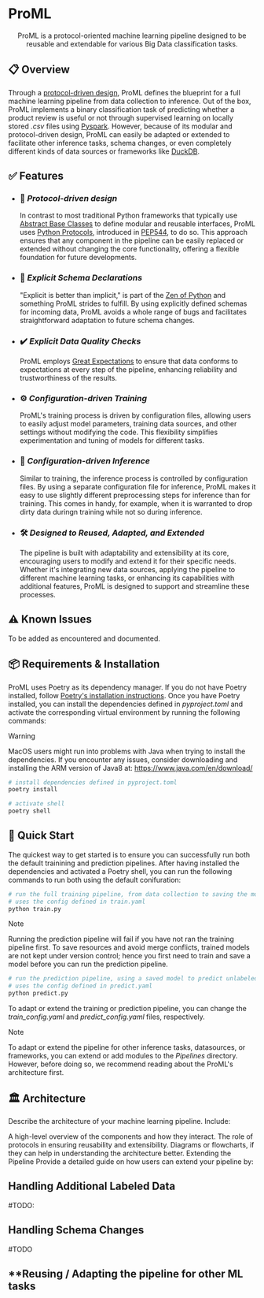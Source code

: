 
# ProML

<p align="center">
  ProML is a protocol-oriented machine learning pipeline designed to be reusable and extendable for various Big Data classification tasks. 
</p>

## 📋 **Overview**
Through a [protocol-driven design](https://scotteg.github.io/protocol-oriented-programming), ProML defines the blueprint for a full machine learning pipeline from data collection to inference. Out of the box, ProML implements a binary classification task of predicting whether a product review is useful or not through supervised learning on locally stored *.csv* files using [Pyspark](https://spark.apache.org/docs/latest/api/python/index.html). However, because of its modular and protocol-driven design, ProML can easily be adapted or extended to facilitate other inference tasks, schema changes, or even completely different kinds of data sources or frameworks like [DuckDB](https://duckdb.org).

## ✅ **Features**
- ### 🔄 *Protocol-driven design*
  In contrast to most traditional Python frameworks that typically use [Abstract Base Classes](https://docs.python.org/3/library/abc.html) to define modular and reusable interfaces, ProML uses [Python Protocols](https://mypy.readthedocs.io/en/stable/protocols.html), introduced in [PEP544](https://peps.python.org/pep-0544/), to do so. This approach ensures that any component in the pipeline can be easily replaced or extended without changing the core functionality, offering a flexible foundation for future developments.

- ### 📐 *Explicit Schema Declarations*
  "Explicit is better than implicit," is part of the [Zen of Python](https://peps.python.org/pep-0020/) and something ProML strides to fulfill. By using explicitly defined schemas for incoming data, ProML avoids a whole range of bugs and facilitates straightforward adaptation to future schema changes. 

- ### ✔️ *Explicit Data Quality Checks*
  ProML employs [Great Expectations](https://docs.greatexpectations.io/docs/reference/learn/conceptual_guides/gx_overview/) to ensure that data conforms to expectations at every step of the pipeline, enhancing reliability and trustworthiness of the results.

- ### ⚙️ *Configuration-driven Training*
  ProML's training process is driven by configuration files, allowing users to easily adjust model parameters, training data sources, and other settings without modifying the code. This flexibility simplifies experimentation and tuning of models for different tasks.

- ### 🧠 *Configuration-driven Inference*
  Similar to training, the inference process is controlled by configuration files. By using a separate configuration file for inference, ProML makes it easy to use slightly different preprocessing steps for inference than for training. This comes in handy, for example, when it is warranted to drop dirty data duringn training while not so during inference.

- ### 🛠️ *Designed to Reused, Adapted, and Extended*
  The pipeline is built with adaptability and extensibility at its core, encouraging users to modify and extend it for their specific needs. Whether it's integrating new data sources, applying the pipeline to different machine learning tasks, or enhancing its capabilities with additional features, ProML is designed to support and streamline these processes.

## ⚠️ **Known Issues**
To be added as encountered and documented.

## 📦 **Requirements & Installation**

ProML uses Poetry as its dependency manager. If you do not have Poetry installed, follow [Poetry's installation instructions](https://python-poetry.org/docs/). Once you have Poetry installed, you can install the dependencies defined in *pyproject.toml* and activate the corresponding virtual environment by running the following commands:

> [!WARNING]
> MacOS users might run into problems with Java when trying to install the dependencies. If you encounter any issues, consider downloading and installing the ARM version of Java8 at: https://www.java.com/en/download/

```bash
# install dependencies defined in pyproject.toml
poetry install
```

```bash
# activate shell
poetry shell
```

## 🚀 **Quick Start**
The quickest way to get started is to ensure you can successfully run both the default trainining and prediction pipelines. After having installed the dependencies and activated a Poetry shell, you can run the following commands to run both using the default conifuration:

```bash
# run the full training pipeline, from data collection to saving the model
# uses the config defined in train.yaml
python train.py
```

> [!NOTE]
> Running the prediction pipeline will fail if you have not ran the training pipeline first.
> To save resources and avoid merge conflicts, trained models are not kept under version control; hence you first need to train and save a model before you can run the prediction pipeline.

```bash
# run the prediction pipeline, using a saved model to predict unlabeled data
# uses the config defined in predict.yaml
python predict.py
```
To adapt or extend the training or prediction pipeline, you can change the *train_config.yaml* and *predict_config.yaml* files, respectively. 
> [!NOTE]
> To adapt or extend the pipeline for other inference tasks, datasources, or frameworks, you can extend or add modules to the *Pipelines* directory. However, before doing so, we recommend reading about the ProML's architecture first.


## 🏛️ **Architecture**
Describe the architecture of your machine learning pipeline. Include:

A high-level overview of the components and how they interact.
The role of protocols in ensuring reusability and extensibility.
Diagrams or flowcharts, if they can help in understanding the architecture better.
Extending the Pipeline
Provide a detailed guide on how users can extend your pipeline by:

## Handling Additional Labeled Data
#TODO: 

## **Handling Schema Changes**
#TODO

## **Reusing / Adapting the pipeline for other ML tasks

<!-- Implementing new protocols for additional functionalities.
Adding new components or models to the pipeline.
Modifying existing components to suit specific needs.
Contributing
Encourage contributions and outline how others can contribute to your project. Include:

Guidelines for submitting issues or bugs.
Instructions for proposing enhancements or new features.
The process for submitting pull requests.
License
Specify the license under which your pipeline is released, ensuring users understand how they can use or modify it. -->

<!-- ## Contact
Offer ways for users to get in touch with you for further questions or collaborations. This could include email, a project mailing list, or links to project forums. -->